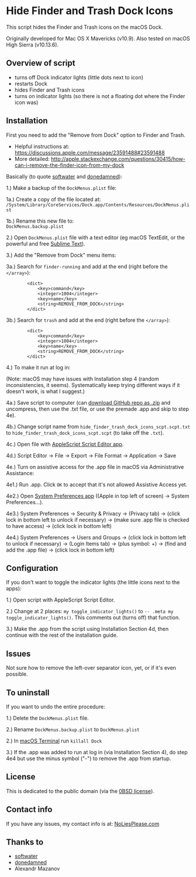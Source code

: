 
# Hide Finder and Trash Dock Icons

This script hides the Finder and Trash icons on the macOS Dock.

Originally developed for Mac OS X Mavericks (v10.9). Also tested on macOS High Sierra (v10.13.6).



## Overview of script

- turns off Dock indicator lights (little dots next to icon)
- restarts Dock
- hides Finder and Trash icons
- turns on indicator lights (so there is not a floating dot where the Finder icon was)



## Installation

First you need to add the "Remove from Dock" option to Finder and Trash.
- Helpful instructions at:
<https://discussions.apple.com/message/23591488#23591488>
- More detailed:
<http://apple.stackexchange.com/questions/30415/how-can-i-remove-the-finder-icon-from-my-dock>

Basically (to quote [softwater](https://github.com/softwater) and [donedamned](https://github.com/donedamned)):


1.) Make a backup of the `DockMenus.plist` file:<br/>

1a.) Create a copy of the file located at:<br/>
`/System/Library/CoreServices/Dock.app/Contents/Resources/DockMenus.plist`

1b.) Rename this new file to:<br/>
`DockMenus.backup.plist`


2.) Open `DockMenus.plist` file with a text editor (eg macOS TextEdit, or the powerful and free [Sublime Text](https://www.sublimetext.com)).


3.) Add the "Remove from Dock" menu items:

3a.) Search for `finder-running` and add at the end (right before the `</array>`):
```
		<dict>
			<key>command</key>
			<integer>1004</integer>
			<key>name</key>
			<string>REMOVE_FROM_DOCK</string>
		</dict>
```

3b.) Search for `trash` and add at the end (right before the `</array>`):
```
		<dict>
			<key>command</key>
			<integer>1004</integer>
			<key>name</key>
			<string>REMOVE_FROM_DOCK</string>
		</dict>
```



4.) To make it run at log in:

(Note: macOS may have issues with Installation step 4 (random inconsistencies, it seems). Systematically keep trying different ways if it doesn't work, is what I suggest.)

4a.) Save script to computer (can [download GitHub repo as .zip](https://www.itprotoday.com/mobile-management-and-security/how-do-i-download-files-github) and uncompress, then use the .txt file, or use the premade .app and skip to step 4e).

4b.) Change script name from `hide_finder_trash_dock_icons_scpt.scpt.txt` to `hide_finder_trash_dock_icons_scpt.scpt` (to take off the `.txt`).

4c.) Open file with [AppleScript Script Editor app](https://www.google.com/search?q=open+applescript+script+editor).

4d.) Script Editor -> File -> Export -> File Format -> Application -> Save

4e.) Turn on assistive access for the .app file in macOS via Administrative Assistance:

4e1.) Run .app. Click `OK` to accept that it's not allowed Assistive Access yet.

4e2.) Open [System Preferences app](https://www.google.com/search?q=macos+open+system+preferences) ((Apple in top left of screen) -> System Preferences...).

4e3.) System Preferences -> Security & Privacy -> (Privacy tab) -> (click lock in bottom left to unlock if necessary) -> (make sure .app file is checked to have access) -> (click lock in bottom left)

4e4.) System Preferences -> Users and Groups -> (click lock in bottom left to unlock if necessary) -> (Login Items tab) -> (plus symbol: +) -> (find and add the .app file) -> (click lock in bottom left)



## Configuration

If you don't want to toggle the indicator lights (the little icons next to the apps):

1.) Open script with AppleScript Script Editor.

2.) Change at 2 places: `my toggle_indicator_lights()` to `-- .meta my toggle_indicator_lights()`. This comments out (turns off) that function.

3.) Make the .app from the script using Installation Section 4d, then continue with the rest of the installation guide.



## Issues

Not sure how to remove the left-over separator icon, yet, or if it's even possible.



## To uninstall

If you want to undo the entire procedure:

1.) Delete the `DockMenus.plist` file.

2.) Rename `DockMenus.backup.plist` to `DockMenus.plist`

2.) In [macOS Terminal](https://www.google.com/search?q=open+macos+terminal) run `killall Dock`

3.) If the .app was added to run at log in (via Installation Section 4), do step 4e4 but use the minus symbol ("-") to remove the .app from startup.



## License

This is dedicated to the public domain (via the [0BSD license](https://choosealicense.com/licenses/0bsd/)).



## Contact info

If you have any issues, my contact info is at: [NoLiesPlease.com](http://NoLiesPlease.com/about)



## Thanks to

- [softwater](https://github.com/softwater)
- [donedamned](https://github.com/donedamned)
- Alexandr Mazanov
